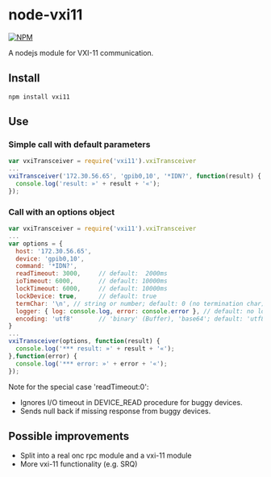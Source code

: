 # node-vxi11

[![NPM](https://nodei.co/npm/vxi11.png)](https://nodei.co/npm/vxi11/)

A nodejs module for VXI-11 communication.

## Install
```
npm install vxi11
```

## Use

### Simple call with default parameters

```javascript
var vxiTransceiver = require('vxi11').vxiTransceiver
...
vxiTransceiver('172.30.56.65', 'gpib0,10', '*IDN?', function(result) {
  console.log('result: »' + result + '«');
});
```

### Call with an options object

```javascript
var vxiTransceiver = require('vxi11').vxiTransceiver
...
var options = {
  host: '172.30.56.65',
  device: 'gpib0,10',
  command: '*IDN?',
  readTimeout: 3000,     // default:  2000ms
  ioTimeout: 6000,       // default: 10000ms
  lockTimeout: 6000,     // default: 10000ms
  lockDevice: true,      // default: true
  termChar: '\n', // string or number; default: 0 (no termination char)
  logger: { log: console.log, error: console.error }, // default: no logging
  encoding: 'utf8'       // 'binary' (Buffer), 'base64'; default: 'utf8'
}
...
vxiTransceiver(options, function(result) {
  console.log('*** result: »' + result + '«');
},function(error) {
  console.log('*** error: »' + error + '«');
});
```

Note for the special case 'readTimeout:0':
* Ignores I/O timeout in DEVICE_READ procedure for buggy devices.
* Sends null back if missing response from buggy devices.

## Possible improvements

* Split into a real onc rpc module and a vxi-11 module
* More vxi-11 functionality (e.g. SRQ)


